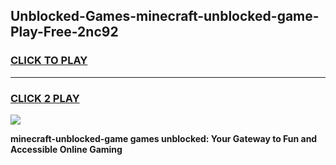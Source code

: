 
## Unblocked-Games-minecraft-unblocked-game-Play-Free-2nc92
<h3>
<a href="https://premium76.site?title=minecraft-unblocked-game&ref=21A">CLICK TO PLAY</a></h3>
<hr>

<h3>
<a href="https://premium76.site?title=minecraft-unblocked-game&ref=21A">CLICK 2 PLAY</a>
  
</h3>

<a href="https://premium76.site?title=minecraft-unblocked-game&ref=21A"><img src="https://clearcache.store/games.png"></a>


**minecraft-unblocked-game games unblocked: Your Gateway to Fun and Accessible Online Gaming**
